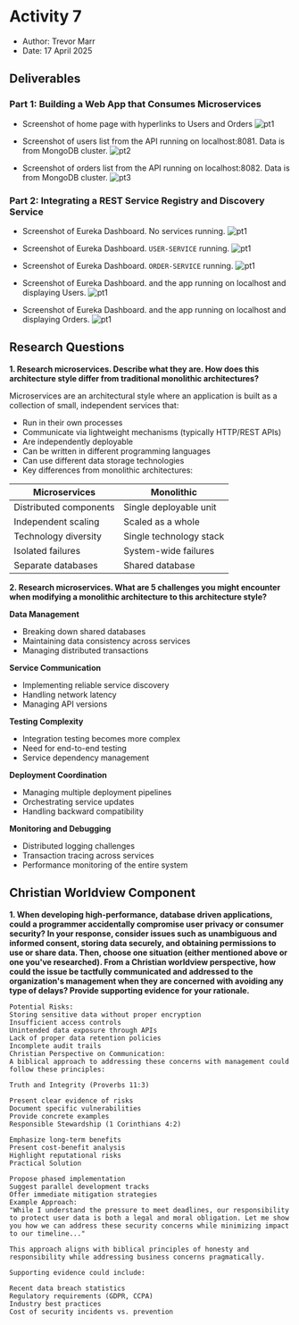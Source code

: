 # Activity 7

- Author:  Trevor Marr
- Date:  17 April 2025

## Deliverables

### Part 1: Building a Web App that Consumes Microservices

- Screenshot of home page with hyperlinks to Users and Orders
![pt1](pt1.png)

- Screenshot of users list from the API running on localhost:8081. Data is from MongoDB cluster.
![pt2](pt2.png)

- Screenshot of orders list from the API running on localhost:8082. Data is from MongoDB cluster.
![pt3](pt3.png)


### Part 2: Integrating a REST Service Registry and Discovery Service

- Screenshot of Eureka Dashboard. No services running.
![pt1](pt4.png)

- Screenshot of Eureka Dashboard. `USER-SERVICE` running.
![pt1](pt5.png)

- Screenshot of Eureka Dashboard. `ORDER-SERVICE` running.
![pt1](pt6.png)

- Screenshot of Eureka Dashboard. and the app running on localhost and displaying Users.
![pt1](pt7.png)

- Screenshot of Eureka Dashboard. and the app running on localhost and displaying Orders.
![pt1](pt8.png)


## Research Questions
**1. Research microservices. Describe what they are. How does this architecture style differ from traditional monolithic architectures?**


Microservices are an architectural style where an application is built as a collection of small, independent services that:
- Run in their own processes
- Communicate via lightweight mechanisms (typically HTTP/REST APIs)
- Are independently deployable
- Can be written in different programming languages
- Can use different data storage technologies
- Key differences from monolithic architectures:

| Microservices            | Monolithic               |
|--------------------------|--------------------------|
| Distributed components   | Single deployable unit   |
| Independent scaling      | Scaled as a whole        |
| Technology diversity     | Single technology stack  |
| Isolated failures        | System-wide failures     |
| Separate databases       | Shared database          |





**2. Research microservices. What are 5 challenges you might encounter when modifying a monolithic architecture to this architecture style?**

**Data Management**
- Breaking down shared databases
- Maintaining data consistency across services
- Managing distributed transactions

**Service Communication**
- Implementing reliable service discovery
- Handling network latency
- Managing API versions

**Testing Complexity**
- Integration testing becomes more complex
- Need for end-to-end testing
- Service dependency management

**Deployment Coordination**
- Managing multiple deployment pipelines
- Orchestrating service updates
- Handling backward compatibility

**Monitoring and Debugging**
- Distributed logging challenges
- Transaction tracing across services
- Performance monitoring of the entire system

## Christian Worldview Component
**1. When developing high-performance, database driven applications, could a programmer accidentally compromise user privacy or consumer security? In your response, consider issues such as unambiguous and informed consent, storing data securely, and obtaining permissions to use or share data. Then, choose one situation (either mentioned above or one you've researched). From a Christian worldview perspective, how could the issue be tactfully communicated and addressed to the organization's management when they are concerned with avoiding any type of delays? Provide supporting evidence for your rationale.**

````
Potential Risks:
Storing sensitive data without proper encryption
Insufficient access controls
Unintended data exposure through APIs
Lack of proper data retention policies
Incomplete audit trails
Christian Perspective on Communication:
A biblical approach to addressing these concerns with management could follow these principles:

Truth and Integrity (Proverbs 11:3)

Present clear evidence of risks
Document specific vulnerabilities
Provide concrete examples
Responsible Stewardship (1 Corinthians 4:2)

Emphasize long-term benefits
Present cost-benefit analysis
Highlight reputational risks
Practical Solution

Propose phased implementation
Suggest parallel development tracks
Offer immediate mitigation strategies
Example Approach:
"While I understand the pressure to meet deadlines, our responsibility to protect user data is both a legal and moral obligation. Let me show you how we can address these security concerns while minimizing impact to our timeline..."

This approach aligns with biblical principles of honesty and responsibility while addressing business concerns pragmatically.

Supporting evidence could include:

Recent data breach statistics
Regulatory requirements (GDPR, CCPA)
Industry best practices
Cost of security incidents vs. prevention
````